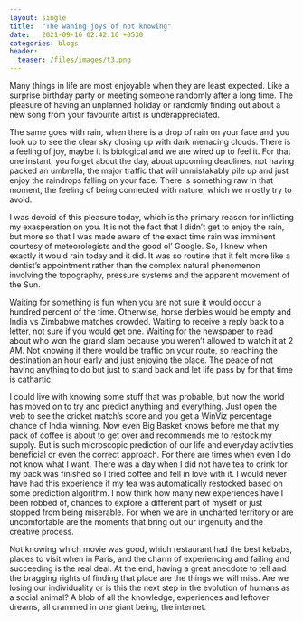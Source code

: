 ```yaml
---
layout: single
title:  "The waning joys of not knowing"
date:   2021-09-16 02:42:10 +0530
categories: blogs
header:
  teaser: /files/images/t3.png
---
```

Many things in life are most enjoyable when they are least expected. Like a surprise birthday party or meeting someone randomly after a long time. The pleasure of having an unplanned holiday or randomly finding out about a new song from your favourite artist is underappreciated.

The same goes with rain, when there is a drop of rain on your face and you look up to see the clear sky closing up with dark menacing clouds. There is a feeling of joy, maybe it is biological and we are wired up to feel it. For that one instant, you forget about the day, about upcoming deadlines, not having packed an umbrella, the major traffic that will unmistakably pile up and just enjoy the raindrops falling on your face. There is something raw in that moment, the feeling of being connected with nature, which we mostly try to avoid.

I was devoid of this pleasure today, which is the primary reason for inflicting my exasperation on you. It is not the fact that I didn’t get to enjoy the rain, but more so that I was made aware of the exact time rain was imminent courtesy of meteorologists and the good ol’ Google. So, I knew when exactly it would rain today and it did. It was so routine that it felt more like a dentist’s appointment rather than the complex natural phenomenon involving the topography, pressure systems and the apparent movement of the Sun.

Waiting for something is fun when you are not sure it would occur a hundred percent of the time. Otherwise, horse derbies would be empty and India vs Zimbabwe matches crowded. Waiting to receive a reply back to a letter, not sure if you would get one. Waiting for the newspaper to read about who won the grand slam because you weren’t allowed to watch it at 2 AM. Not knowing if there would be traffic on your route, so reaching the destination an hour early and just enjoying the place. The peace of not having anything to do but just to stand back and let life pass by for that time is cathartic.

I could live with knowing some stuff that was probable, but now the world has moved on to try and predict anything and everything. Just open the web to see the cricket match’s score and you get a WinViz percentage chance of India winning. Now even Big Basket knows before me that my pack of coffee is about to get over and recommends me to restock my supply. But is such microscopic prediction of our life and everyday activities beneficial or even the correct approach. For there are times when even I do not know what I want. There was a day when I did not have tea to drink for my pack was finished so I tried coffee and fell in love with it. I would never have had this experience if my tea was automatically restocked based on some prediction algorithm. I now think how many new experiences have I been robbed of, chances to explore a different part of myself or just stopped from being miserable. For when we are in uncharted territory or are uncomfortable are the moments that bring out our ingenuity and the creative process.

Not knowing which movie was good, which restaurant had the best kebabs, places to visit when in Paris, and the charm of experiencing and failing and succeeding is the real deal. At the end, having a great anecdote to tell and the bragging rights of finding that place are the things we will miss. Are we losing our individuality or is this the next step in the evolution of humans as a social animal? A blob of all the knowledge, experiences and leftover dreams, all crammed in one giant being, the internet.
